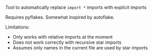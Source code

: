 Tool to automatically replace `import *` imports with explicit imports

Requires pyflakes. Somewhat inspired by autoflake.

Limitations:

- Only works with relative imports at the moment
- Does not work correctly with recursive star imports
- Assumes only names in the current file are used by star imports
